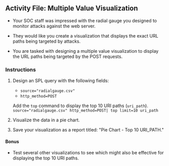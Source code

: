## Activity File: Multiple Value Visualization

- Your SOC staff was impressed with the radial gauge you designed to monitor attacks against the web server.

- They would like you create a visualization that displays the exact URL paths being targeted by attacks.

- You are tasked with designing a multiple value visualization to display the URL paths being targeted by the POST requests.

### Instructions

1. Design an SPL query with the following fields:
    - `source="radialgauge.csv"`
    - `http_method=POST`

    Add the `top` command to display the top 10 URI paths (`uri_path`).
    `source="radialgauge.csv" http_method=POST| top limit=10 uri_path`

2. Visualize the data in a pie chart.

3. Save your visualization as a report titled: "Pie Chart - Top 10 URI_PATH."

#### Bonus

- Test several other visualizations to see which might also be effective for displaying the top 10 URI paths.
